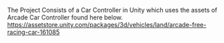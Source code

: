 The Project Consists of a Car Controller in Unity which uses the assets of Arcade Car Controller found here below.
https://assetstore.unity.com/packages/3d/vehicles/land/arcade-free-racing-car-161085
